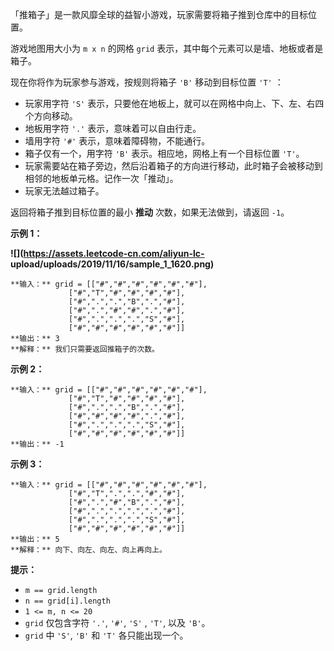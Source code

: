 「推箱子」是一款风靡全球的益智小游戏，玩家需要将箱子推到仓库中的目标位置。

游戏地图用大小为 `m x n` 的网格 `grid` 表示，其中每个元素可以是墙、地板或者是箱子。

现在你将作为玩家参与游戏，按规则将箱子 `'B'` 移动到目标位置 `'T'` ：

  * 玩家用字符 `'S'` 表示，只要他在地板上，就可以在网格中向上、下、左、右四个方向移动。
  * 地板用字符 `'.'` 表示，意味着可以自由行走。
  * 墙用字符 `'#'` 表示，意味着障碍物，不能通行。 
  * 箱子仅有一个，用字符 `'B'` 表示。相应地，网格上有一个目标位置 `'T'`。
  * 玩家需要站在箱子旁边，然后沿着箱子的方向进行移动，此时箱子会被移动到相邻的地板单元格。记作一次「推动」。
  * 玩家无法越过箱子。

返回将箱子推到目标位置的最小 **推动** 次数，如果无法做到，请返回 `-1`。



**示例 1：**

**![](https://assets.leetcode-cn.com/aliyun-lc-
upload/uploads/2019/11/16/sample_1_1620.png)**

    
    
    **输入：** grid = [["#","#","#","#","#","#"],
                 ["#","T","#","#","#","#"],
                 ["#",".",".","B",".","#"],
                 ["#",".","#","#",".","#"],
                 ["#",".",".",".","S","#"],
                 ["#","#","#","#","#","#"]]
    **输出：** 3
    **解释：** 我们只需要返回推箱子的次数。

**示例 2：**

    
    
    **输入：** grid = [["#","#","#","#","#","#"],
                 ["#","T","#","#","#","#"],
                 ["#",".",".","B",".","#"],
                 ["#","#","#","#",".","#"],
                 ["#",".",".",".","S","#"],
                 ["#","#","#","#","#","#"]]
    **输出：** -1
    

**示例 3：**

    
    
    **输入：** grid = [["#","#","#","#","#","#"],
                 ["#","T",".",".","#","#"],
                 ["#",".","#","B",".","#"],
                 ["#",".",".",".",".","#"],
                 ["#",".",".",".","S","#"],
                 ["#","#","#","#","#","#"]]
    **输出：** 5
    **解释：** 向下、向左、向左、向上再向上。
    



**提示：**

  * `m == grid.length`
  * `n == grid[i].length`
  * `1 <= m, n <= 20`
  * `grid` 仅包含字符 `'.'`, `'#'`,  `'S'` , `'T'`, 以及 `'B'`。
  * `grid` 中 `'S'`, `'B'` 和 `'T'` 各只能出现一个。

